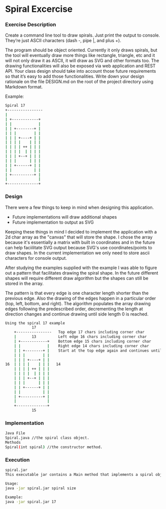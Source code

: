 # Spiral Excercise

### Exercise Description
Create a command line tool to draw spirals. Just print the output to console. They’re just ASCII characters (dash -, pipe |, and plus +).

The program should be object oriented. Currently it only draws spirals, but the tool will eventually draw more things like rectangle, triangle, etc and it will not only draw it as ASCII, it will draw as SVG and other formats too. The drawing functionalities will also be exposed via web application and REST API. Your class design should take into account those future requirements so that it’s easy to add those functionalities. Write down your design rationale on the file DESIGN.md on the root of the project directory using Markdown format.

Example:

```sh
Spiral 17
+----------------
|                
| +------------+ 
| |            | 
| | +--------+ | 
| | |        | | 
| | | +----+ | | 
| | | |    | | | 
| | | | ++ | | | 
| | | |  | | | | 
| | | +--+ | | | 
| | |      | | | 
| | +------+ | | 
| |          | | 
| +----------+ | 
|              | 
+--------------+ 
```
### Design
There were a few things to keep in mind when designing this application.
* Future implementations will draw additional shapes
* Future implementation to output as SVG

Keeping these things in mind I decided to implement the application with a 2d char array as the "canvas" that will store the shape. I chose the array because it's essentially a matrix with built in coordinates and in the future can help faciilitate SVG output because SVG's use coordinates/points to draw shapes. In the current implementation we only need to store ascii characters for console output.

After studying the examples supplied with the example I was able to figure out a pattern that facilitates drawing the spiral shape. In the future different shapes will require different draw algorithm but the shapes can still be stored in the array.

The pattern is that every edge is one character length shorter than the previous edge. Also the drawing of the edges happen in a particular order (top, left, bottom, and right). The algorithm populates the array drawing edges following the predescribed order, decrementing the length at direction changes and continue drawing until side length 0 is reached.

```sh
Using the spiral 17 example
            17   
    +----------------   Top edge 17 chars including corner char
    |       13          Left edge 16 chars including corner char
    | +------------+    Bottom edge 15 chars including corner char
    | |            |    Right edge 14 chars including corner char
    | | +--------+ |    Start at the top edge again and continues until the edge size reaches 0
    | | |        | | 
    | | | +----+ | | 
16  | | | |    | | |   14    
    | | | | ++ | | | 
    | | | |  | | | | 
    | | | +--+ | | | 
    | | |      | | | 
    | | +------+ | | 
    | |          | | 
    | +----------+ | 
    |              | 
    +--------------+ 
            15
```

### Implementation
```sh
Java File
Spiral.java //the spiral class object.
Methods
Spiral(int spiral) //the constructor method.
```

### Execution

```sh
spiral.jar
This executable jar contains a Main method that implements a spiral object and outputs it to console. It takes a spiral size as an argument.

Usage: 
java -jar spiral.jar spiral size

Example:
java -jar spiral.jar 17
```
